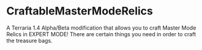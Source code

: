 # CraftableMasterModeRelics
A Terraria 1.4 Alpha/Beta modification that allows you to craft Master Mode Relics in EXPERT MODE! There are certain things you need in order to craft the treasure bags.
